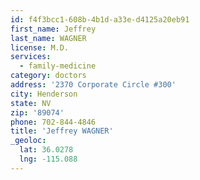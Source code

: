 ```yaml
---
id: f4f3bcc1-608b-4b1d-a33e-d4125a20eb91
first_name: Jeffrey
last_name: WAGNER
license: M.D.
services:
  - family-medicine
category: doctors
address: '2370 Corporate Circle #300'
city: Henderson
state: NV
zip: '89074'
phone: 702-844-4846
title: 'Jeffrey WAGNER'
_geoloc:
  lat: 36.0278
  lng: -115.088
---
```


